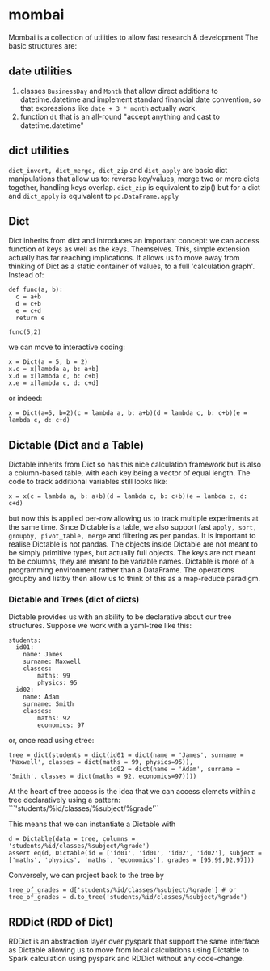 # mombai
Mombai is a collection of utilities to allow fast research &amp; development
The basic structures are:

## date utilities
1) classes ```BusinessDay``` and ```Month``` that allow direct additions to datetime.datetime and implement standard financial date convention, so that expressions like ```date + 3 * month``` actually work.
2) function ```dt``` that is an all-round "accept anything and cast to datetime.datetime"

## dict utilities
```dict_invert, dict_merge, dict_zip``` and ```dict_apply``` are basic dict manipulations that allow us to: reverse key/values, merge two or more dicts together, handling keys overlap. ```dict_zip``` is equivalent to zip() but for a dict and ```dict_apply``` is equivalent to ```pd.DataFrame.apply```

## Dict
Dict inherits from dict and introduces an important concept: we can access function of keys as well as the keys. Themselves. This, simple extension actually has far reaching implications. It allows us to move away from thinking of Dict as a static container of values, to a full 'calculation graph'. Instead of:

```
def func(a, b):
  c = a+b
  d = c+b
  e = c+d
  return e 

func(5,2)
```
we can move to interactive coding:
```
x = Dict(a = 5, b = 2)
x.c = x[lambda a, b: a+b]
x.d = x[lambda c, b: c+b]
x.e = x[lambda c, d: c+d]
```
or indeed:
```
x = Dict(a=5, b=2)(c = lambda a, b: a+b)(d = lambda c, b: c+b)(e = lambda c, d: c+d)
```

## Dictable (Dict and a Table)
Dictable inherits from Dict so has this nice calculation framework but is also a column-based table, with each key being a vector of equal length. The code to track additional variables still looks like:
```
x = x(c = lambda a, b: a+b)(d = lambda c, b: c+b)(e = lambda c, d: c+d)
```
but now this is applied per-row allowing us to track multiple experiments at the same time.
Since Dictable is a table, we also support fast ```apply, sort, groupby, pivot_table, merge``` and filtering as per pandas. It is important to realise Dictable is not pandas. The objects inside Dictable are not meant to be simply primitive types, but actually full objects. The keys are not meant to be columns, they are meant to be variable names. Dictable is more of a programming environment rather than a DataFrame. The operations groupby and listby then allow us to think of this as a map-reduce paradigm.

### Dictable and Trees (dict of dicts) 
Dictable provides us with an ability to be declarative about our tree structures. Suppose we work with a yaml-tree like this: 
```
students:
  id01:
    name: James
    surname: Maxwell
    classes:
        maths: 99
        physics: 95
  id02:
    name: Adam
    surname: Smith
    classes:
        maths: 92
        economics: 97
```
or, once read using etree:
```
tree = dict(students = dict(id01 = dict(name = 'James', surname = 'Maxwell', classes = dict(maths = 99, physics=95)),
                            id02 = dict(name = 'Adam', surname = 'Smith', classes = dict(maths = 92, economics=97))))
```

At the heart of tree access is the idea that we can access elemets within a tree declaratively using a pattern:
```'students/%id/classes/%subject/%grade'`` 

This means that we can instantiate a Dictable with 

```
d = Dictable(data = tree, columns = 'students/%id/classes/%subject/%grade')
assert eq(d, Dictable(id = ['id01', 'id01', 'id02', 'id02'], subject = ['maths', 'physics', 'maths', 'economics'], grades = [95,99,92,97]))
```

Conversely, we can project back to the tree by 

```
tree_of_grades = d['students/%id/classes/%subject/%grade'] # or
tree_of_grades = d.to_tree('students/%id/classes/%subject/%grade')
```

## RDDict (RDD of Dict)
RDDict is an abstraction layer over pyspark that support the same interface as Dictable allowing us to move from local calculations using Dictable to Spark calculation using pyspark and RDDict without any code-change.

